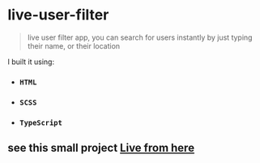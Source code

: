 # live-user-filter

> live user filter app, you can search for users instantly by just typing their name, or their location

I built it using:

- ### `HTML`
- ### `SCSS`
- ### `TypeScript`

## see this small project [Live from here](https://ansbdran.github.io/live-user-filter/)

